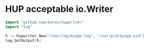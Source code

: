 # HUP acceptable io.Writer

```go
import "github.com/koron/hupwriter"
import "log"

h := hupwriter.New("/var/log/myapp.log", "/var/pid/myapp.pid")
log.SetOutput(h)
```
